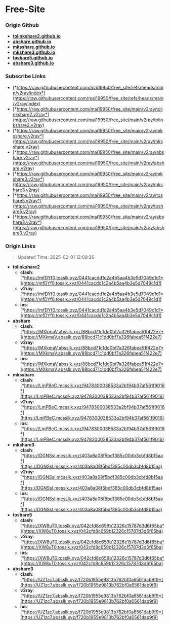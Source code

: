 # Free-Site

### Origin Github

- [**tolinkshare2.github.io**](https://github.com/tolinkshare2/tolinkshare2.github.io)
- [**abshare.github.io**](https://github.com/abshare/abshare.github.io)
- [**mksshare.github.io**](https://github.com/mksshare/mksshare.github.io)
- [**mkshare3.github.io**](https://github.com/mkshare3/mkshare3.github.io)
- [**toshare5.github.io**](https://github.com/toshare5/toshare5.github.io)
- [**abshare3.github.io**](https://github.com/abshare3/abshare3.github.io)

### Subscribe Links

- [*https://raw.githubusercontent.com/mai19950/free_site/refs/heads/main/v2ray/index*](https://raw.githubusercontent.com/mai19950/free_site/refs/heads/main/v2ray/index)
- [*https://raw.githubusercontent.com/mai19950/free_site/main/v2ray/tolinkshare2.v2ray*](https://raw.githubusercontent.com/mai19950/free_site/main/v2ray/tolinkshare2.v2ray)
- [*https://raw.githubusercontent.com/mai19950/free_site/main/v2ray/mksshare.v2ray*](https://raw.githubusercontent.com/mai19950/free_site/main/v2ray/mksshare.v2ray)
- [*https://raw.githubusercontent.com/mai19950/free_site/main/v2ray/abshare.v2ray*](https://raw.githubusercontent.com/mai19950/free_site/main/v2ray/abshare.v2ray)
- [*https://raw.githubusercontent.com/mai19950/free_site/main/v2ray/mkshare3.v2ray*](https://raw.githubusercontent.com/mai19950/free_site/main/v2ray/mkshare3.v2ray)
- [*https://raw.githubusercontent.com/mai19950/free_site/main/v2ray/toshare5.v2ray*](https://raw.githubusercontent.com/mai19950/free_site/main/v2ray/toshare5.v2ray)
- [*https://raw.githubusercontent.com/mai19950/free_site/main/v2ray/abshare3.v2ray*](https://raw.githubusercontent.com/mai19950/free_site/main/v2ray/abshare3.v2ray)

### Origin Links

> Updated Time: 2025-02-01 12:09:26

- **tolinkshare2**
  - **clash**: [*https://mfDYf0.tosslk.xyz/0441cacdd1c2a4b5aa4b3e5d7049c1d1*](https://mfDYf0.tosslk.xyz/0441cacdd1c2a4b5aa4b3e5d7049c1d1)
  - **v2ray**: [*https://mfDYf0.tosslk.xyz/0441cacdd1c2a4b5aa4b3e5d7049c1d1*](https://mfDYf0.tosslk.xyz/0441cacdd1c2a4b5aa4b3e5d7049c1d1)
  - **ios**: [*https://mfDYf0.tosslk.xyz/0441cacdd1c2a4b5aa4b3e5d7049c1d1*](https://mfDYf0.tosslk.xyz/0441cacdd1c2a4b5aa4b3e5d7049c1d1)
- **abshare**
  - **clash**: [*https://MXkmaV.absslk.xyz/88bcd71c1dd0bf7a326fabea51f422e7*](https://MXkmaV.absslk.xyz/88bcd71c1dd0bf7a326fabea51f422e7)
  - **v2ray**: [*https://MXkmaV.absslk.xyz/88bcd71c1dd0bf7a326fabea51f422e7*](https://MXkmaV.absslk.xyz/88bcd71c1dd0bf7a326fabea51f422e7)
  - **ios**: [*https://MXkmaV.absslk.xyz/88bcd71c1dd0bf7a326fabea51f422e7*](https://MXkmaV.absslk.xyz/88bcd71c1dd0bf7a326fabea51f422e7)
- **mksshare**
  - **clash**: [*https://LmPBeC.mcsslk.xyz/9478300038533a2bf94b37af561f9016*](https://LmPBeC.mcsslk.xyz/9478300038533a2bf94b37af561f9016)
  - **v2ray**: [*https://LmPBeC.mcsslk.xyz/9478300038533a2bf94b37af561f9016*](https://LmPBeC.mcsslk.xyz/9478300038533a2bf94b37af561f9016)
  - **ios**: [*https://LmPBeC.mcsslk.xyz/9478300038533a2bf94b37af561f9016*](https://LmPBeC.mcsslk.xyz/9478300038533a2bf94b37af561f9016)
- **mkshare3**
  - **clash**: [*https://DGNSsl.mcsslk.xyz/403a8a08f5bdf385c00db3cbfd8b15aa*](https://DGNSsl.mcsslk.xyz/403a8a08f5bdf385c00db3cbfd8b15aa)
  - **v2ray**: [*https://DGNSsl.mcsslk.xyz/403a8a08f5bdf385c00db3cbfd8b15aa*](https://DGNSsl.mcsslk.xyz/403a8a08f5bdf385c00db3cbfd8b15aa)
  - **ios**: [*https://DGNSsl.mcsslk.xyz/403a8a08f5bdf385c00db3cbfd8b15aa*](https://DGNSsl.mcsslk.xyz/403a8a08f5bdf385c00db3cbfd8b15aa)
- **toshare5**
  - **clash**: [*https://XW8uT0.tosslk.xyz/042cfd8c659b12326c15787d3d6f65ba*](https://XW8uT0.tosslk.xyz/042cfd8c659b12326c15787d3d6f65ba)
  - **v2ray**: [*https://XW8uT0.tosslk.xyz/042cfd8c659b12326c15787d3d6f65ba*](https://XW8uT0.tosslk.xyz/042cfd8c659b12326c15787d3d6f65ba)
  - **ios**: [*https://XW8uT0.tosslk.xyz/042cfd8c659b12326c15787d3d6f65ba*](https://XW8uT0.tosslk.xyz/042cfd8c659b12326c15787d3d6f65ba)
- **abshare3**
  - **clash**: [*https://UZ1zc7.absslk.xyz/f720b1955e9813b762bf0a6561dab9f9*](https://UZ1zc7.absslk.xyz/f720b1955e9813b762bf0a6561dab9f9)
  - **v2ray**: [*https://UZ1zc7.absslk.xyz/f720b1955e9813b762bf0a6561dab9f9*](https://UZ1zc7.absslk.xyz/f720b1955e9813b762bf0a6561dab9f9)
  - **ios**: [*https://UZ1zc7.absslk.xyz/f720b1955e9813b762bf0a6561dab9f9*](https://UZ1zc7.absslk.xyz/f720b1955e9813b762bf0a6561dab9f9)
